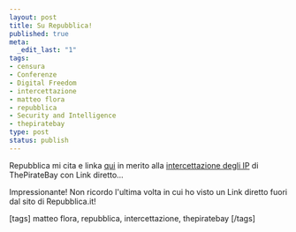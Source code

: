```yaml
--- 
layout: post
title: Su Repubblica!
published: true
meta: 
  _edit_last: "1"
tags: 
- censura
- Conferenze
- Digital Freedom
- intercettazione
- matteo flora
- repubblica
- Security and Intelligence
- thepiratebay
type: post
status: publish
---
```

Repubblica mi cita e linka [qui](http://www.repubblica.it/2007/09/sezioni/scienza_e_tecnologia/musica-digitale/ip-tracciati/ip-tracciati.html) in merito alla [intercettazione degli IP](http://www.lastknight.com/2008/08/15/thepiratebay-utenti-intercettati/) di ThePirateBay con Link diretto...  
  
Impressionante! Non ricordo l'ultima volta in cui ho visto un Link diretto fuori dal sito di Repubblica.it!  
  
[tags] matteo flora, repubblica, intercettazione, thepiratebay [/tags] 
